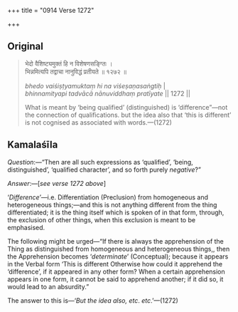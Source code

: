 +++
title = "0914 Verse 1272"

+++
## Original 
>
> भेदो वैशिष्ट्यमुक्तं हि न विशेषणसङ्ग्तिः ।  
> भिन्नमित्यपि तद्वाचा नानुविद्धं प्रतीयते ॥ १२७२ ॥ 
>
> *bhedo vaiśiṣṭyamuktaṃ hi na viśeṣaṇasaṅgtiḥ* \|  
> *bhinnamityapi tadvācā nānuviddhaṃ pratīyate* \|\| 1272 \|\| 
>
> What is meant by ‘being qualified’ (distinguished) is ‘difference”—not the connection of qualifications. but the idea also that ‘this is different’ is not cognised as associated with words.—(1272)



## Kamalaśīla

*Question*:—“Then are all such expressions as ‘qualified’, ‘being, distinguished’, ‘qualified character’, and so forth purely *negative*?”

*Answer*:—[*see verse 1272 above*]

‘*Difference*’—i.e. Differentiation (Preclusion) from homogeneous and heterogeneous things;—and this is not anything different from the thing differentiated; it is the thing itself which is spoken of in that form, through, the exclusion of other things, when this exclusion is meant to be emphasised.

The following might be urged—“If there is always the apprehension of the Thing as distinguished from homogeneous and heterogeneous things,, then the Apprehension becomes ‘*determinate*’ (Conceptual); because it appears in the Verbal form ‘This is different Otherwise how could it apprehend the ‘difference’, if it appeared in any other form? When a certain apprehension appears in one form, it cannot be said to apprehend another; if it did so, it would lead to an absurdity.”

The answer to this is—‘*But the idea also, etc*. *etc*.’—(1272)


